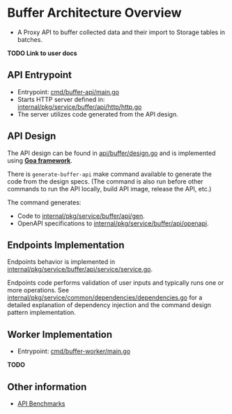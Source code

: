 # Buffer Architecture Overview

- A Proxy API to buffer collected data and their import to Storage tables in batches.

**TODO Link to user docs**

## API Entrypoint

- Entrypoint: [cmd/buffer-api/main.go](../../cmd/buffer-api/main.go)
- Starts HTTP server defined in: [internal/pkg/service/buffer/api/http/http.go](../../internal/pkg/service/buffer/api/http/http.go)
- The server utilizes code generated from the API design.

## API Design

The API design can be found in [api/buffer/design.go](../../api/buffer/design.go) and is implemented using **[Goa framework](https://goa.design/)**.

There is `generate-buffer-api` make command available to generate the code from the design specs. (The command is
also run before other commands to run the API locally, build API image, release the API, etc.)

The command generates:
- Code to [internal/pkg/service/buffer/api/gen](../../internal/pkg/service/buffer/api/gen).
- OpenAPI specifications to [internal/pkg/service/buffer/api/openapi](../../internal/pkg/service/buffer/api/openapi).

## Endpoints Implementation

Endpoints behavior is implemented in [internal/pkg/service/buffer/api/service/service.go](../../internal/pkg/service/buffer/api/service/service.go).

Endpoints code performs validation of user inputs and typically runs one or more operations. 
See [internal/pkg/service/common/dependencies/dependencies.go](../../internal/pkg/service/common/dependencies/dependencies.go)
for a detailed explanation of dependency injection and the command design pattern implementation.

## Worker Implementation

- Entrypoint: [cmd/buffer-worker/main.go](../../cmd/buffer-worker/main.go)

**TODO**

## Other information

- [API Benchmarks](./benchmarks.md)
